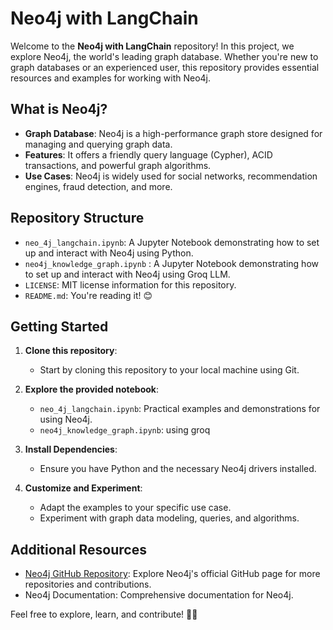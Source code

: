 # Neo4j with LangChain

Welcome to the **Neo4j with LangChain** repository! In this project, we explore Neo4j, the world's leading graph database. Whether you're new to graph databases or an experienced user, this repository provides essential resources and examples for working with Neo4j.

## What is Neo4j?

- **Graph Database**: Neo4j is a high-performance graph store designed for managing and querying graph data.
- **Features**: It offers a friendly query language (Cypher), ACID transactions, and powerful graph algorithms.
- **Use Cases**: Neo4j is widely used for social networks, recommendation engines, fraud detection, and more.

## Repository Structure

- `neo_4j_langchain.ipynb`: A Jupyter Notebook demonstrating how to set up and interact with Neo4j using Python.
- `neo4j_knowledge_graph.ipynb` : A Jupyter Notebook demonstrating how to set up and interact with Neo4j using Groq LLM.
- `LICENSE`: MIT license information for this repository.
- `README.md`: You're reading it! 😊

## Getting Started

1. **Clone this repository**:
   - Start by cloning this repository to your local machine using Git.

2. **Explore the provided notebook**:
   - `neo_4j_langchain.ipynb`: Practical examples and demonstrations for using Neo4j.
   - `neo4j_knowledge_graph.ipynb`: using groq 

3. **Install Dependencies**:
   - Ensure you have Python and the necessary Neo4j drivers installed.

4. **Customize and Experiment**:
   - Adapt the examples to your specific use case.
   - Experiment with graph data modeling, queries, and algorithms.

## Additional Resources

- [Neo4j GitHub Repository](https://github.com/neo4j): Explore Neo4j's official GitHub page for more repositories and contributions.
- Neo4j Documentation: Comprehensive documentation for Neo4j.

Feel free to explore, learn, and contribute! 🚀🌐

